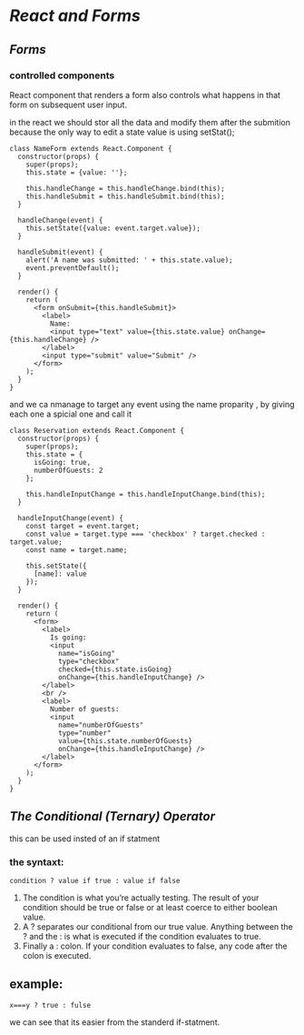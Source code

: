 # ***React and Forms***

## ***Forms***

### controlled components
React component that renders a form also controls what happens in that form on subsequent user input.

in the react we should stor all the data and modify them after the submition because the only way to edit a state value is using setStat();
```
class NameForm extends React.Component {
  constructor(props) {
    super(props);
    this.state = {value: ''};

    this.handleChange = this.handleChange.bind(this);
    this.handleSubmit = this.handleSubmit.bind(this);
  }

  handleChange(event) {
    this.setState({value: event.target.value});
  }

  handleSubmit(event) {
    alert('A name was submitted: ' + this.state.value);
    event.preventDefault();
  }

  render() {
    return (
      <form onSubmit={this.handleSubmit}>
        <label>
          Name:
          <input type="text" value={this.state.value} onChange={this.handleChange} />
        </label>
        <input type="submit" value="Submit" />
      </form>
    );
  }
}
```

and we ca nmanage to target any event using the name proparity , by giving each one a spicial one and call it 
```
class Reservation extends React.Component {
  constructor(props) {
    super(props);
    this.state = {
      isGoing: true,
      numberOfGuests: 2
    };

    this.handleInputChange = this.handleInputChange.bind(this);
  }

  handleInputChange(event) {
    const target = event.target;
    const value = target.type === 'checkbox' ? target.checked : target.value;
    const name = target.name;

    this.setState({
      [name]: value
    });
  }

  render() {
    return (
      <form>
        <label>
          Is going:
          <input
            name="isGoing"
            type="checkbox"
            checked={this.state.isGoing}
            onChange={this.handleInputChange} />
        </label>
        <br />
        <label>
          Number of guests:
          <input
            name="numberOfGuests"
            type="number"
            value={this.state.numberOfGuests}
            onChange={this.handleInputChange} />
        </label>
      </form>
    );
  }
}
```


## ***The Conditional (Ternary) Operator***
this can be used insted of an if statment 

### the syntaxt:
```
condition ? value if true : value if false
```

1. The condition is what you’re actually testing. The result of your condition should be true or false or at least coerce to either boolean value.
2. A ? separates our conditional from our true value. Anything between the ? and the : is what is executed if the condition evaluates to true.
3. Finally a : colon. If your condition evaluates to false, any code after the colon is executed.

## example:
```
x===y ? true : fulse
```

we can see that its easier from the standerd if-statment.